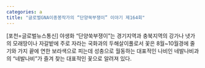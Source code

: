 ```yaml
---
categories: a
title: "글로벌GNA이종봉작가의 “단양쑥부쟁이” 이야기 제164회"
---
```

[포천=글로벌뉴스통신] 야생화 “단양쑥부쟁이”는 경기지역과 충북지역의 강가나 냇가의 모래땅이나 자갈밭에 주로 자라는 국화과의 두해살이풀로서 꽃은 8월~10월경에 줄기와 가지 끝에 연한 보라색으로 피는데 성충으로 월동하는 대표적인 나비인 네발나비과의 “네발나비”가 즐겨 찾는 대표적인 꽃으로 알려져 있다.